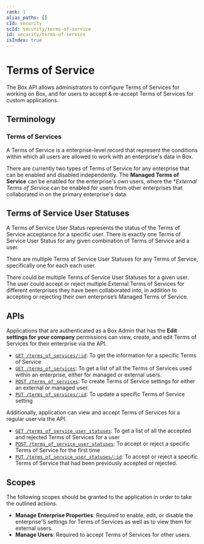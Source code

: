 ```yaml
---
rank: 1
alias_paths: []
cId: security
scId: security/terms-of-service
id: security/terms-of-service
isIndex: true
---
```


# Terms of Service

The Box API allows administrators to configure Terms of Services for working on
Box, and for users to accept & re-accept Terms of Services for custom
applications.

## Terminology

### Terms of Services

A Terms of Service is a enterprise-level record that represent the conditions
within which all users are allowed to work with an enterprise's data in Box.

There are currently two types of Terms of Service for any enterprise that can be
enabled and disabled independently. The **Managed Terms of Service** can be
enabled for the enterprise's own users, where the **External Terms of Service*
can be enabled for users from other enterprises that collaborated in on the
primary enterprise's data.

## Terms of Service User Statuses

A Terms of Service User Status represents the status of the Terms of Service
acceptance for a specific user. There is exactly one Terms of Service User
Status for any given combination of Terms of Service and a user.

There are multiple Terms of Service User Statuses for any Terms of Service,
specifically one for each each user.

There could be multiple Terms of Service User Statuses for a given user. The
user could accept or reject multiple External Terms of Services for different
enterprises they have been collaborated into, in addition to accepting or
rejecting their own enterprise’s Managed Terms of Service.

## APIs

Applications that are authenticated as a Box Admin that has the **Edit settings
for your company** permissions can view, create, and edit Terms of Services for
their enterprise via the API.

* [`GET /terms_of_services/:id`](e://get-terms-of-services-id):
To get the information for a specific Terms of Service
* [`GET /terms_of_services`](e://get-terms-of-services):
To get a list of all the Terms of Services used within an enterprise, either
for managed or external users.
* [`POST /terms_of_services`](e://post-terms-of-services):
To create Terms of Service settings for either an external or managed user.
* [`PUT /terms_of_services/:id`](e://put-terms-of-services-id):
To update a specific Terms of Service setting

Additionally, application can view and accept Terms of Services for a regular
user via the API.

* [`GET /terms_of_service_user_statuses`][euserstatuses]:
To get a list of all the accepted and rejected Terms of Services for a user
* [`POST /terms_of_service_user_statuses`][euserstatuses_post]:
To accept or reject a specific Terms of Service for the first time
* [`PUT /terms_of_service_user_statuses/:id`][euserstatuses_put]:
To accept or reject a specific Terms of Service that had been previously
accepted or rejected.

## Scopes

The following scopes should be granted to the application in order to take the
outlined actions.

* **Manage Enterprise Properties**: Required to enable, edit, or disable the
enterprise'S settings for Terms of Services as well as to view them for
external users.
* **Manage Users**: Required to accept Terms of Services for other users.

[euserstatuses]: e://get-terms-of-service-user-statuses
[euserstatuses_put]: e://put-terms-of-service-user-statuses-id
[euserstatuses_post]: e://post-terms-of-service-user-statuses
